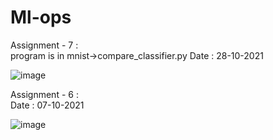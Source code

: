 # Ml-ops


Assignment - 7 : </br>
program is in mnist->compare_classifier.py
Date : 28-10-2021

![image](https://user-images.githubusercontent.com/88537096/139225648-eabf1560-1ab0-437f-ba24-09db49dd4a0f.png)


Assignment - 6 : </br> 
Date : 07-10-2021</br>

![image](https://user-images.githubusercontent.com/88537096/136397537-ae2d4f47-9c41-4c9a-a03a-c9073243d37c.png)



